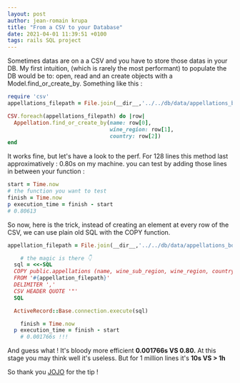 ```yaml
---
layout: post
author: jean-romain krupa
title: "From a CSV to your Database"
date: 2021-04-01 11:39:51 +0100
tags: rails SQL project
---
```


Sometimes datas are on a a CSV and you have to store those datas in your DB. My first intuition, (which is rarely the most performant) to populate the DB would be to: open, read and an create objects with a Model.find_or_create_by. Something like this :

```ruby
require 'csv'
appellations_filepath = File.join(__dir__,'../../db/data/appellations_bourgogne.csv')

CSV.foreach(appellations_filepath) do |row|
  Appellation.find_or_create_by(name: row[0],
                                wine_region: row[1],
                                country: row[2])
end
```

It works fine, but let's have a look to the perf. For 128 lines this method last approximatively : 0.80s on my machine. you can test by adding those lines in between your function :

```ruby
start = Time.now
# the function you want to test
finish = Time.now
p execution_time = finish - start
# 0.80613
```

So now, here is the trick, instead of creating an element at every row of the CSV, we can use plain old SQL with the COPY function.

```ruby
appellation_filepath = File.join(__dir__,'../../db/data/appellations_bourgogne.csv')

	# the magic is there 👇
  sql = <<-SQL
  COPY public.appellations (name, wine_sub_region, wine_region, country, origin_label)
  FROM '#{appellation_filepath}'
  DELIMITER ','
  CSV HEADER QUOTE '"'
  SQL

  ActiveRecord::Base.connection.execute(sql)

	finish = Time.now
  p execution_time = finish - start
	# 0.001766s !!!
```

And guess what ! It's bloody more efficient **0.001766s VS 0.80.** At this stage you may think well it's useless. But for 1 million lines it's **10s VS > 1h**

So thank you [JOJO](https://www.malt.fr/profile/josephblanchard) for the tip !
